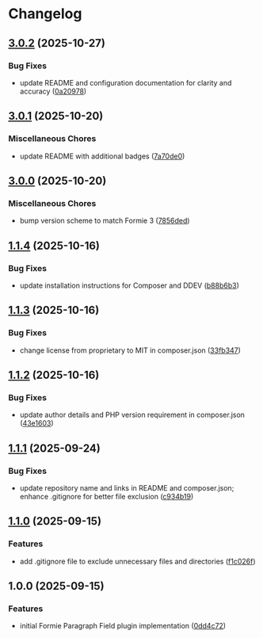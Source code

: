 # Changelog

## [3.0.2](https://github.com/LindemannRock/craft-formie-paragraph-field/compare/v3.0.1...v3.0.2) (2025-10-27)


### Bug Fixes

* update README and configuration documentation for clarity and accuracy ([0a20978](https://github.com/LindemannRock/craft-formie-paragraph-field/commit/0a20978397ba932df14f5d6a8811ad4777b67a73))

## [3.0.1](https://github.com/LindemannRock/craft-formie-paragraph-field/compare/v3.0.0...v3.0.1) (2025-10-20)


### Miscellaneous Chores

* update README with additional badges ([7a70de0](https://github.com/LindemannRock/craft-formie-paragraph-field/commit/7a70de0c100d4d3c09d5468c678383ca53ae8f53))

## [3.0.0](https://github.com/LindemannRock/craft-formie-paragraph-field/compare/v1.1.4...v3.0.0) (2025-10-20)


### Miscellaneous Chores

* bump version scheme to match Formie 3 ([7856ded](https://github.com/LindemannRock/craft-formie-paragraph-field/commit/7856ded83af2dc289afb43067b61b1493d1be0cf))

## [1.1.4](https://github.com/LindemannRock/craft-formie-paragraph-field/compare/v1.1.3...v1.1.4) (2025-10-16)


### Bug Fixes

* update installation instructions for Composer and DDEV ([b88b6b3](https://github.com/LindemannRock/craft-formie-paragraph-field/commit/b88b6b3234743ca4455ceb4f2b3d1424807aa57f))

## [1.1.3](https://github.com/LindemannRock/craft-formie-paragraph-field/compare/v1.1.2...v1.1.3) (2025-10-16)


### Bug Fixes

* change license from proprietary to MIT in composer.json ([33fb347](https://github.com/LindemannRock/craft-formie-paragraph-field/commit/33fb347c21c5f382640cfbe295d6c50a194f6dd5))

## [1.1.2](https://github.com/LindemannRock/craft-formie-paragraph-field/compare/v1.1.1...v1.1.2) (2025-10-16)


### Bug Fixes

* update author details and PHP version requirement in composer.json ([43e1603](https://github.com/LindemannRock/craft-formie-paragraph-field/commit/43e16037b57e54006320bbc87b7b86c7bb6c2906))

## [1.1.1](https://github.com/LindemannRock/craft-formie-paragraph-field/compare/v1.1.0...v1.1.1) (2025-09-24)


### Bug Fixes

* update repository name and links in README and composer.json; enhance .gitignore for better file exclusion ([c934b19](https://github.com/LindemannRock/craft-formie-paragraph-field/commit/c934b19ccd952ed9980c2110967460b4773041eb))

## [1.1.0](https://github.com/LindemannRock/formie-paragraph-field/compare/v1.0.0...v1.1.0) (2025-09-15)


### Features

* add .gitignore file to exclude unnecessary files and directories ([f1c026f](https://github.com/LindemannRock/formie-paragraph-field/commit/f1c026fa36956b6c1b91d1c9f778e789dbbc632b))

## 1.0.0 (2025-09-15)


### Features

* initial Formie Paragraph Field plugin implementation ([0dd4c72](https://github.com/LindemannRock/formie-paragraph-field/commit/0dd4c72db3b92d140ac93c048fea461f56fe956b))
